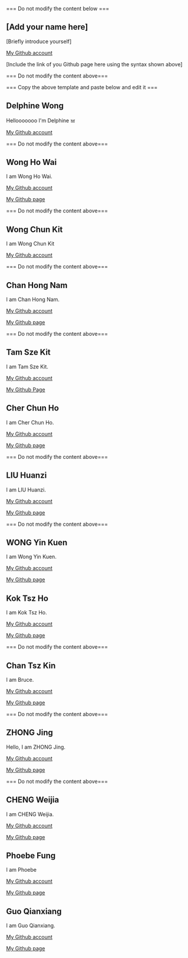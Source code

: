 === Do not modify the content below ===

## [Add your name here]
[Briefly introduce yourself]

[My Github account](http://www.github.com/put-your-github-username-here/)

[Include the link of you Github page here using the syntax shown above]

=== Do not modify the content above===

=== Copy the above template and paste below and edit it ===

## Delphine Wong
Hellooooooo I'm Delphine 𖠌

[My Github account](http://www.github.com/DelphineWongPolyU/)

=== Do not modify the content above===

## Wong Ho Wai
I am Wong Ho Wai.

[My Github account](http://www.github.com/richardw2024/)

[My Github page](https://polyulabs.github.io/starterv2-richardw2024/)

=== Do not modify the content above===

## Wong Chun Kit
I am Wong Chun Kit

[My Github account](https://github.com/23000633g)

=== Do not modify the content above===

## Chan Hong Nam
I am Chan Hong Nam.

[My Github account](https://github.com/AntonyChanhn)

[My Github page](https://polyulabs.github.io/starterv2-AntonyChanhn/)

=== Do not modify the content above===


## Tam Sze Kit
I am Tam Sze Kit.

[My Github account](http://www.github.com/kezJasonT/)

[My Github Page](http://polyulabs.github.io/starterv2-kezJasonT/)

## Cher Chun Ho
I am Cher Chun Ho.

[My Github account](https://github.com/polyumax)

[My Github page](https://polyulabs.github.io/starterv2-polyumax/)


=== Do not modify the content above===

## LIU Huanzi
I am LIU Huanzi.

[My Github account](https://github.com/lhzhzl)

[My Github page](https://polyulabs.github.io/starterv2-lhzhzl/)


=== Do not modify the content above===

## WONG Yin Kuen
I am Wong Yin Kuen.

[My Github account](https://github.com/CherryWYK)

[My Github page](https://polyulabs.github.io/starterv2-CherryWYK/)

## Kok Tsz Ho
I am Kok Tsz Ho.

[My Github account](https://github.com/zelcakok-22004159G)

[My Github page](https://polyulabs.github.io/starterv2-zelcakok-22004159G/)


=== Do not modify the content above===

## Chan Tsz Kin
I am Bruce.

[My Github account](https://github.com/brucechan2020)

[My Github page](https://polyulabs.github.io/starterv2-brucechan2020/)


=== Do not modify the content above===

## ZHONG Jing
Hello, I am ZHONG Jing.

[My Github account](https://github.com/23061534G)

[My Github page](https://polyulabs.github.io/starterv2-23061534G/)

=== Do not modify the content above===

## CHENG Weijia
I am CHENG Weijia.

[My Github account](https://github.com/23048747g)

[My Github page](https://polyulabs.github.io/starterv2-23048747g/)

## Phoebe Fung
I am Phoebe

[My Github account](https://github.com/23000046g)

[My Github page](https://github.com/polyulabs/starterv2-23000046g-phoebe-intro)

## Guo Qianxiang
I am Guo Qianxiang.

[My Github account](https://github.com/GuoQianxiang)

[My Github page](https://guoqianxiang.github.io/)


